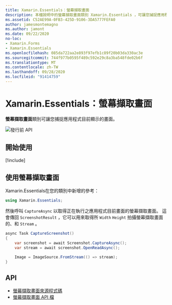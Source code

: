 ```yaml
---
title: Xamarin.Essentials：螢幕擷取畫面
description: 本檔說明中的螢幕擷取畫面類別 Xamarin.Essentials ，可讓您捕捉應用程式目前顯示的畫面。
ms.assetid: C52AE99A-0FB3-425D-9106-3DA5777FEFA0
author: jamesmontemagno
ms.author: jamont
ms.date: 09/22/2020
no-loc:
- Xamarin.Forms
- Xamarin.Essentials
ms.openlocfilehash: 085da722aa2e893f97efb1c89f20b03da330ac3e
ms.sourcegitcommit: 744f977b0595f489c592e29c8a3ba548fde02b6f
ms.translationtype: MT
ms.contentlocale: zh-TW
ms.lasthandoff: 09/28/2020
ms.locfileid: "91414759"
---
```

# <a name="no-locxamarinessentials-screenshot"></a>Xamarin.Essentials：螢幕擷取畫面

**螢幕擷取畫面**類別可讓您捕捉應用程式目前顯示的畫面。

![發行前 API](~/media/shared/preview.png)


## <a name="get-started"></a>開始使用

[!include[](~/essentials/includes/get-started.md)]

## <a name="using-screenshot"></a>使用螢幕擷取畫面

Xamarin.Essentials在您的類別中新增的參考：

```csharp
using Xamarin.Essentials;
```

然後呼叫 `CaptureAsync` 以取得正在執行之應用程式目前畫面的螢幕擷取畫面。 這會傳回 `ScreenshotResult` ，它可以用來取得所 `Width` `Height` 拍攝螢幕擷取畫面的、和 `Stream` 。


```csharp
async Task CaptureScreenshot()
{
    var screenshot = await Screenshot.CaptureAsync();
    var stream = await screenshot.OpenReadAsync();

    Image = ImageSource.FromStream(() => stream);
}
```


## <a name="api"></a>API

- [螢幕擷取畫面來源程式碼](https://github.com/xamarin/Essentials/tree/main/Xamarin.Essentials/Screenshot)
- [螢幕擷取畫面 API 檔](xref:Xamarin.Essentials.Screenshot)
